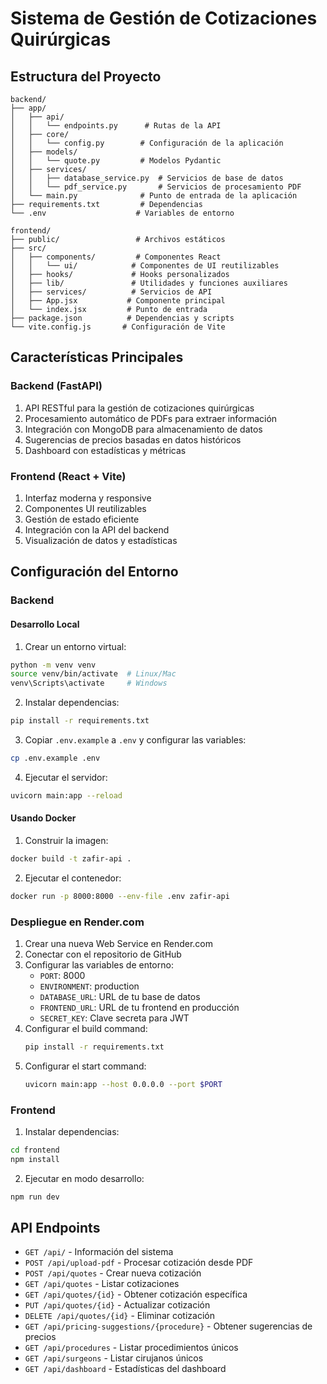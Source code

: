 # Sistema de Gestión de Cotizaciones Quirúrgicas

## Estructura del Proyecto

```
backend/
├── app/
│   ├── api/
│   │   └── endpoints.py      # Rutas de la API
│   ├── core/
│   │   └── config.py        # Configuración de la aplicación
│   ├── models/
│   │   └── quote.py         # Modelos Pydantic
│   ├── services/
│   │   ├── database_service.py  # Servicios de base de datos
│   │   └── pdf_service.py       # Servicios de procesamiento PDF
│   └── main.py              # Punto de entrada de la aplicación
├── requirements.txt         # Dependencias
└── .env                    # Variables de entorno

frontend/
├── public/                 # Archivos estáticos
├── src/
│   ├── components/         # Componentes React
│   │   └── ui/            # Componentes de UI reutilizables
│   ├── hooks/             # Hooks personalizados
│   ├── lib/               # Utilidades y funciones auxiliares
│   ├── services/          # Servicios de API
│   ├── App.jsx           # Componente principal
│   └── index.jsx         # Punto de entrada
├── package.json          # Dependencias y scripts
└── vite.config.js       # Configuración de Vite
```

## Características Principales

### Backend (FastAPI)

1. API RESTful para la gestión de cotizaciones quirúrgicas
2. Procesamiento automático de PDFs para extraer información
3. Integración con MongoDB para almacenamiento de datos
4. Sugerencias de precios basadas en datos históricos
5. Dashboard con estadísticas y métricas

### Frontend (React + Vite)

1. Interfaz moderna y responsive
2. Componentes UI reutilizables
3. Gestión de estado eficiente
4. Integración con la API del backend
5. Visualización de datos y estadísticas

## Configuración del Entorno

### Backend

#### Desarrollo Local

1. Crear un entorno virtual:
```bash
python -m venv venv
source venv/bin/activate  # Linux/Mac
venv\Scripts\activate     # Windows
```

2. Instalar dependencias:
```bash
pip install -r requirements.txt
```

3. Copiar `.env.example` a `.env` y configurar las variables:
```bash
cp .env.example .env
```

4. Ejecutar el servidor:
```bash
uvicorn main:app --reload
```

#### Usando Docker

1. Construir la imagen:
```bash
docker build -t zafir-api .
```

2. Ejecutar el contenedor:
```bash
docker run -p 8000:8000 --env-file .env zafir-api
```

### Despliegue en Render.com

1. Crear una nueva Web Service en Render.com
2. Conectar con el repositorio de GitHub
3. Configurar las variables de entorno:
   - `PORT`: 8000
   - `ENVIRONMENT`: production
   - `DATABASE_URL`: URL de tu base de datos
   - `FRONTEND_URL`: URL de tu frontend en producción
   - `SECRET_KEY`: Clave secreta para JWT
4. Configurar el build command:
   ```bash
   pip install -r requirements.txt
   ```
5. Configurar el start command:
   ```bash
   uvicorn main:app --host 0.0.0.0 --port $PORT
   ```

### Frontend

1. Instalar dependencias:
```bash
cd frontend
npm install
```

2. Ejecutar en modo desarrollo:
```bash
npm run dev
```

## API Endpoints

- `GET /api/` - Información del sistema
- `POST /api/upload-pdf` - Procesar cotización desde PDF
- `POST /api/quotes` - Crear nueva cotización
- `GET /api/quotes` - Listar cotizaciones
- `GET /api/quotes/{id}` - Obtener cotización específica
- `PUT /api/quotes/{id}` - Actualizar cotización
- `DELETE /api/quotes/{id}` - Eliminar cotización
- `GET /api/pricing-suggestions/{procedure}` - Obtener sugerencias de precios
- `GET /api/procedures` - Listar procedimientos únicos
- `GET /api/surgeons` - Listar cirujanos únicos
- `GET /api/dashboard` - Estadísticas del dashboard
